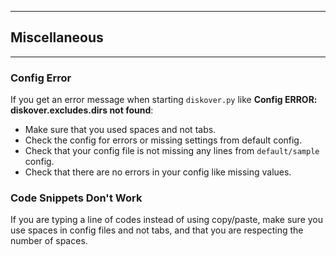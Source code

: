 ___
## Miscellaneous
___

### Config Error

If you get an error message when starting `diskover.py` like **Config ERROR: diskover.excludes.dirs not found**:

- Make sure that you used spaces and not tabs.
- Check the config for errors or missing settings from default config.
- Check that your config file is not missing any lines from `default/sample` config.
- Check that there are no errors in your config like missing values.

### Code Snippets Don't Work

If you are typing a line of codes instead of using copy/paste, make sure you use spaces in config files and not tabs, and that you are respecting the number of spaces.
